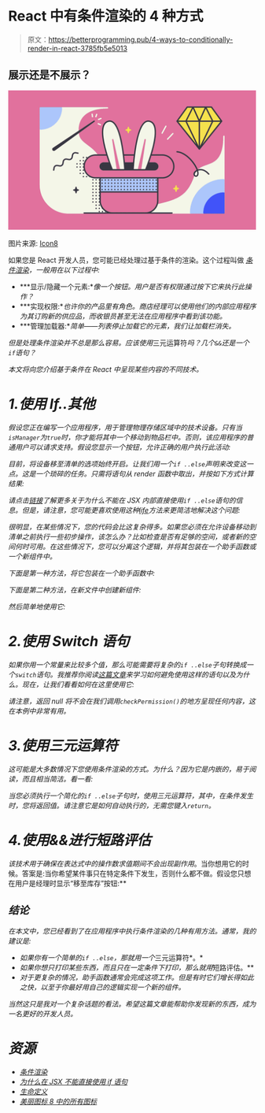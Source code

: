 # React 中有条件渲染的 4 种方式

> 原文：<https://betterprogramming.pub/4-ways-to-conditionally-render-in-react-3785fb5e5013>

## 展示还是不展示？

![](img/3a7000de7bda73880c2cea7745999e39.png)

图片来源: [Icon8](https://icons8.cn/ouch/illustration/magic)

如果您是 React 开发人员，您可能已经处理过基于条件的渲染。这个过程叫做 [*条件渲染*](https://it.reactjs.org/docs/conditional-rendering.html)*，一般用在以下过程中:*

*   ***显示/隐藏一个元素:**像一个按钮。用户是否有权限通过按下它来执行此操作？*
*   ***实现权限:**也许你的产品里有角色。商店经理可以使用他们的内部应用程序为其订购新的供应品，而收银员甚至无法在应用程序中看到该功能。*
*   ***管理加载器:**简单——列表停止加载它的元素，我们让加载栏消失。*

*但是处理条件渲染并不总是那么容易。应该使用*三元运算符*吗？几个`&&`还是一个`if`语句？*

*本文将向您介绍基于条件在 React 中呈现某些内容的不同技术。*

# *1.使用 If..其他*

*假设您正在编写一个应用程序，用于管理物理存储区域中的技术设备。只有当`isManager`为`true`时，你才能将其中一个移动到物品栏中。否则，该应用程序的普通用户可以请求支持。假设您显示一个按钮，允许正确的用户执行此活动:*

*目前，将设备移至清单的选项始终开启。让我们用一个`if ..else`声明来改变这一点。这是一个琐碎的任务。只需将语句从 render 函数中取出，并按如下方式计算结果:*

*请点击[链接](https://react-cn.github.io/react/tips/if-else-in-JSX.html)了解更多关于为什么不能在 JSX 内部直接使用`if ..else`语句的信息。但是，请注意，您可能更喜欢使用这种[life](https://en.wikipedia.org/wiki/Immediately_invoked_function_expression)方法来更简洁地解决这个问题:*

*很明显，在某些情况下，您的代码会比这复杂得多。如果您必须在允许设备移动到清单之前执行一些初步操作，该怎么办？比如检查是否有足够的空间，或者新的空间何时可用。在这些情况下，您可以分离这个逻辑，并将其包装在一个助手函数或一个新组件中。*

*下面是第一种方法，将它包装在一个助手函数中:*

*下面是第二种方法，在新文件中创建新组件:*

*然后简单地使用它:*

# *2.使用 Switch 语句*

*如果你用一个常量来比较多个值，那么可能需要将复杂的`if ..else`子句转换成一个`switch`语句。我推荐你阅读[这篇文章](https://codeburst.io/alternative-to-javascripts-switch-statement-with-a-functional-twist-3f572787ba1c)来学习如何避免使用这样的语句以及为什么。现在，让我们看看如何在这里使用它:*

*请注意，返回 null 将不会在我们调用`checkPermission()`的地方呈现任何内容，这在本例中非常有用。*

# *3.使用三元运算符*

*这可能是大多数情况下您使用条件渲染的方式。为什么？因为它是内嵌的，易于阅读，而且相当简洁。看一看:*

*当您必须执行一个简化的`if ..else`子句时，使用三元运算符，其中，在条件发生时，您将返回值。请注意它是如何自动执行的，无需您键入`return`。*

# *4.使用&&进行短路评估*

*该技术用于确保在表达式中的操作数求值期间不会出现副作用*。当你想用它的时候。答案是:当你希望某件事只在特定条件下发生，否则什么都不做。假设您只想在用户是经理时显示“移至库存”按钮:**

## *结论*

*在本文中，您已经看到了在应用程序中执行条件渲染的几种有用方法。通常，我的建议是:*

*   *如果你有一个简单的`if ..else`，那就用一个*三元运算符*。*
*   *如果你想只打印某些东西，而且只在一定条件下打印，那么就用*短路评估。**
*   *对于更复杂的情况，助手函数通常会完成这项工作。但是有时它们增长得如此之快，以至于你最好用自己的逻辑实现一个新的组件。*

*当然这只是我对一个复杂话题的看法。希望这篇文章能帮助你发现新的东西，成为一名更好的开发人员。*

# *资源*

*   *[*条件渲染*](https://it.reactjs.org/docs/conditional-rendering.html)*
*   *[为什么在 JSX 不能直接使用 if 语句](https://react-cn.github.io/react/tips/if-else-in-JSX.html)*
*   *[生命定义](https://en.wikipedia.org/wiki/Immediately_invoked_function_expression)*
*   *[美丽图标 8 中的所有图标](https://icons8.it)*